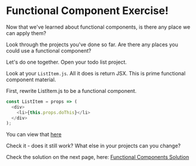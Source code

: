# Functional Component Exercise!

Now that we've learned about functional components, is there any place we can apply them?

Look through the projects you've done so far. Are there any places you could use a functional component?

Let's do one together. Open your todo list project.

Look at your `ListItem.js`. All it does is return JSX. This is prime functional component material.

First, rewrite ListItem.js to be a functional component.

```javascript
const ListItem = props => (
  <div>
    <li>{this.props.doThis}</li>
  </div>
);
```

You can view that [here](https://git.generalassemb.ly/education-product/module-fe-framework-react/tree/master/exercise-solutions/functional-component-exercise)

Check it - does it still work? What else in your projects can you change?

Check the solution on the next page, here: [Functional Components Solution](lectures/02-further-react-info/08-Functional-Component-Solution.md)
